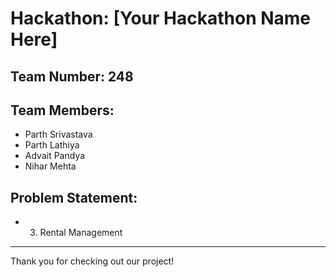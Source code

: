 # Hackathon: [Your Hackathon Name Here]

## Team Number: 248

## Team Members:
- Parth Srivastava
- Parth Lathiya
- Advait Pandya
- Nihar Mehta

## Problem Statement:
- 3. Rental Management
---

Thank you for checking out our project!
